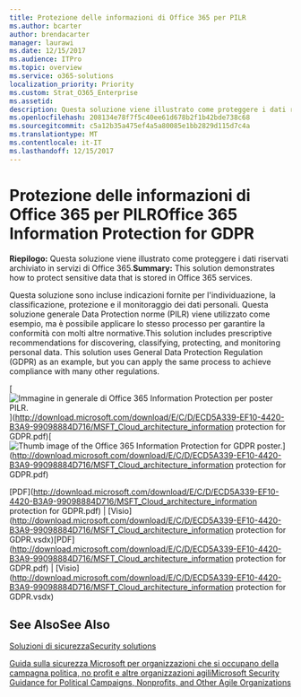 ```yaml
---
title: Protezione delle informazioni di Office 365 per PILR
ms.author: bcarter
author: brendacarter
manager: laurawi
ms.date: 12/15/2017
ms.audience: ITPro
ms.topic: overview
ms.service: o365-solutions
localization_priority: Priority
ms.custom: Strat_O365_Enterprise
ms.assetid: 
description: Questa soluzione viene illustrato come proteggere i dati riservati archiviato in servizi di Office 365.
ms.openlocfilehash: 208134e78f7f5c40ee61d678b2f1b42bde738c68
ms.sourcegitcommit: c5a12b35a475ef4a5a80085e1bb2829d115d7c4a
ms.translationtype: MT
ms.contentlocale: it-IT
ms.lasthandoff: 12/15/2017
---
```

# <a name="office-365-information-protection-for-gdpr"></a><span data-ttu-id="3fa7d-103">Protezione delle informazioni di Office 365 per PILR</span><span class="sxs-lookup"><span data-stu-id="3fa7d-103">Office 365 Information Protection for GDPR</span></span>

 <span data-ttu-id="3fa7d-104">**Riepilogo:** Questa soluzione viene illustrato come proteggere i dati riservati archiviato in servizi di Office 365.</span><span class="sxs-lookup"><span data-stu-id="3fa7d-104">**Summary:** This solution demonstrates how to protect sensitive data that is stored in Office 365 services.</span></span>
  
<span data-ttu-id="3fa7d-p101">Questa soluzione sono incluse indicazioni fornite per l'individuazione, la classificazione, protezione e il monitoraggio dei dati personali. Questa soluzione generale Data Protection norme (PILR) viene utilizzato come esempio, ma è possibile applicare lo stesso processo per garantire la conformità con molti altre normative.</span><span class="sxs-lookup"><span data-stu-id="3fa7d-p101">This solution includes prescriptive recommendations for discovering, classifying, protecting, and monitoring personal data. This solution uses General Data Protection Regulation (GDPR) as an example, but you can apply the same process to achieve compliance with many other regulations.</span></span>

<span data-ttu-id="3fa7d-107">[![Immagine in generale di Office 365 Information Protection per poster PILR.](images/InfoProtectGDPR_Poster/o365infoprotectforgdpr_thumb.png)](http://download.microsoft.com/download/E/C/D/ECD5A339-EF10-4420-B3A9-99098884D716/MSFT_Cloud_architecture_information protection for GDPR.pdf)</span><span class="sxs-lookup"><span data-stu-id="3fa7d-107">[![Thumb image of the Office 365 Information Protection for GDPR poster.](images/InfoProtectGDPR_Poster/o365infoprotectforgdpr_thumb.png)](http://download.microsoft.com/download/E/C/D/ECD5A339-EF10-4420-B3A9-99098884D716/MSFT_Cloud_architecture_information protection for GDPR.pdf)</span></span>
  
<span data-ttu-id="3fa7d-108">[PDF](http://download.microsoft.com/download/E/C/D/ECD5A339-EF10-4420-B3A9-99098884D716/MSFT_Cloud_architecture_information protection for GDPR.pdf)  | [Visio](http://download.microsoft.com/download/E/C/D/ECD5A339-EF10-4420-B3A9-99098884D716/MSFT_Cloud_architecture_information protection for GDPR.vsdx)</span><span class="sxs-lookup"><span data-stu-id="3fa7d-108">[PDF](http://download.microsoft.com/download/E/C/D/ECD5A339-EF10-4420-B3A9-99098884D716/MSFT_Cloud_architecture_information protection for GDPR.pdf)  | [Visio](http://download.microsoft.com/download/E/C/D/ECD5A339-EF10-4420-B3A9-99098884D716/MSFT_Cloud_architecture_information protection for GDPR.vsdx)</span></span>
  

## <a name="see-also"></a><span data-ttu-id="3fa7d-109">See Also</span><span class="sxs-lookup"><span data-stu-id="3fa7d-109">See Also</span></span>

[<span data-ttu-id="3fa7d-110">Soluzioni di sicurezza</span><span class="sxs-lookup"><span data-stu-id="3fa7d-110">Security solutions</span></span>](security-solutions.md)
  
[<span data-ttu-id="3fa7d-111">Guida sulla sicurezza Microsoft per organizzazioni che si occupano della campagna politica, no profit e altre organizzazioni agili</span><span class="sxs-lookup"><span data-stu-id="3fa7d-111">Microsoft Security Guidance for Political Campaigns, Nonprofits, and Other Agile Organizations</span></span>](microsoft-security-guidance-for-political-campaigns-nonprofits-and-other-agile-o.md)





